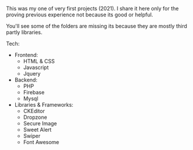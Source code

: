 This was my one of very first projects (2021). I share it here only for the proving previous experience not because its good or helpful. 

You'll see some of the folders are missing its because they are mostly third partly libraries.

Tech:
  - Frontend:
     - HTML & CSS
     - Javascript
     - Jquery
  - Backend:
     - PHP
     - Firebase
     - Mysql
  - Libraries & Frameworks:
     - CKEditor
     - Dropzone
     - Secure Image
     - Sweet Alert
     - Swiper
     - Font Awesome
